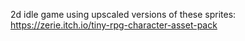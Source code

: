 2d idle game using upscaled versions of these sprites: https://zerie.itch.io/tiny-rpg-character-asset-pack
